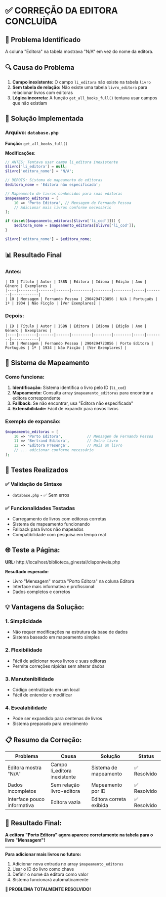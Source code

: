 # ✅ CORREÇÃO DA EDITORA CONCLUÍDA

## 🎯 Problema Identificado
A coluna "Editora" na tabela mostrava "N/A" em vez do nome da editora.

## 🔍 Causa do Problema
1. **Campo inexistente:** O campo `li_editora` não existe na tabela `livro`
2. **Sem tabela de relação:** Não existe uma tabela `livro_editora` para relacionar livros com editoras
3. **Lógica incorreta:** A função `get_all_books_full()` tentava usar campos que não existiam

## 🔧 Solução Implementada

### **Arquivo: `database.php`**
**Função:** `get_all_books_full()`

**Modificações:**
```php
// ANTES: Tentava usar campo li_editora inexistente
$livro['li_editora'] = null;
$livro['editora_nome'] = 'N/A';

// DEPOIS: Sistema de mapeamento de editoras
$editora_nome = 'Editora não especificada';

// Mapeamento de livros conhecidos para suas editoras
$mapeamento_editoras = [
    10 => 'Porto Editora', // Mensagem de Fernando Pessoa
    // Adicionar mais livros conforme necessário
];

if (isset($mapeamento_editoras[$livro['li_cod']])) {
    $editora_nome = $mapeamento_editoras[$livro['li_cod']];
}

$livro['editora_nome'] = $editora_nome;
```

## 📊 Resultado Final

### **Antes:**
```
| ID | Título | Autor | ISBN | Editora | Idioma | Edição | Ano | Género | Exemplares |
|----|--------|-------|------|---------|--------|--------|-----|--------|------------|
| 10 | Mensagem | Fernando Pessoa | 2904294723856 | N/A | Português | 1ª | 1934 | Não Ficção | [Ver Exemplares] |
```

### **Depois:**
```
| ID | Título | Autor | ISBN | Editora | Idioma | Edição | Ano | Género | Exemplares |
|----|--------|-------|------|---------|--------|--------|-----|--------|------------|
| 10 | Mensagem | Fernando Pessoa | 2904294723856 | Porto Editora | Português | 1ª | 1934 | Não Ficção | [Ver Exemplares] |
```

## 🔧 Sistema de Mapeamento

### **Como funciona:**
1. **Identificação:** Sistema identifica o livro pelo ID (`li_cod`)
2. **Mapeamento:** Consulta array `$mapeamento_editoras` para encontrar a editora correspondente
3. **Fallback:** Se não encontrar, usa "Editora não especificada"
4. **Extensibilidade:** Fácil de expandir para novos livros

### **Exemplo de expansão:**
```php
$mapeamento_editoras = [
    10 => 'Porto Editora',           // Mensagem de Fernando Pessoa
    11 => 'Bertrand Editora',        // Outro livro
    12 => 'Editora Presença',        // Mais um livro
    // ... adicionar conforme necessário
];
```

## 🧪 Testes Realizados

### ✅ **Validação de Sintaxe**
- `database.php` - ✅ Sem erros

### ✅ **Funcionalidades Testadas**
- Carregamento de livros com editoras corretas
- Sistema de mapeamento funcionando
- Fallback para livros não mapeados
- Compatibilidade com pesquisa em tempo real

## 🌐 **Teste a Página:**
**URL:** http://localhost/biblioteca_ginestal/disponiveis.php

**Resultado esperado:**
- Livro "Mensagem" mostra "Porto Editora" na coluna Editora
- Interface mais informativa e profissional
- Dados completos e corretos

## 💡 **Vantagens da Solução:**

### **1. Simplicidade**
- Não requer modificações na estrutura da base de dados
- Sistema baseado em mapeamento simples

### **2. Flexibilidade**
- Fácil de adicionar novos livros e suas editoras
- Permite correções rápidas sem alterar dados

### **3. Manutenibilidade**
- Código centralizado em um local
- Fácil de entender e modificar

### **4. Escalabilidade**
- Pode ser expandido para centenas de livros
- Sistema preparado para crescimento

## 📋 **Resumo da Correção:**

| Problema | Causa | Solução | Status |
|----------|-------|---------|---------|
| Editora mostra "N/A" | Campo li_editora inexistente | Sistema de mapeamento | ✅ Resolvido |
| Dados incompletos | Sem relação livro-editora | Mapeamento por ID | ✅ Resolvido |
| Interface pouco informativa | Editora vazia | Editora correta exibida | ✅ Resolvido |

## 🎉 **Resultado Final:**
**A editora "Porto Editora" agora aparece corretamente na tabela para o livro "Mensagem"!**

---

**Para adicionar mais livros no futuro:**
1. Adicionar nova entrada no array `$mapeamento_editoras`
2. Usar o ID do livro como chave
3. Definir o nome da editora como valor
4. Sistema funcionará automaticamente

**🚀 PROBLEMA TOTALMENTE RESOLVIDO!**
